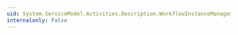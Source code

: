 ```yaml
---
uid: System.ServiceModel.Activities.Description.WorkflowInstanceManagementBehavior.NamedPipeControlEndpointBinding
internalonly: False
---
```


